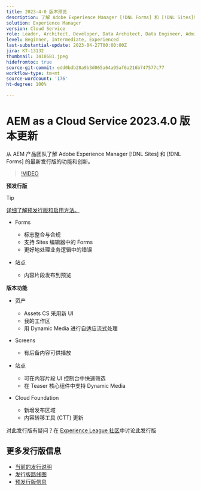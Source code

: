 ```yaml
---
title: 2023-4-0 版本预览
description: 了解 Adobe Experience Manager [!DNL Forms] 和 [!DNL Sites]的 2023-2-0 发行版的最新功能和创新。
solution: Experience Manager
version: Cloud Service
role: Leader, Architect, Developer, Data Architect, Data Engineer, Admin, User
level: Beginner, Intermediate, Experienced
last-substantial-update: 2023-04-27T00:00:00Z
jira: KT-13132
thumbnail: 3418681.jpeg
hidefromtoc: true
source-git-commit: edd0bdb28a9b3d065a64a95af6a216b747577c77
workflow-type: tm+mt
source-wordcount: '176'
ht-degree: 100%

---
```


# AEM as a Cloud Service 2023.4.0 版本更新

从 AEM 产品团队了解 Adobe Experience Manager [!DNL Sites] 和 [!DNL Forms] 的最新发行版的功能和创新。

>[!VIDEO](https://video.tv.adobe.com/v/3418681/?learn=on)

**预发行版**

>[!TIP]
>
>[详细了解预发行版和启用方法。](https://experienceleague.adobe.com/docs/experience-manager-cloud-service/content/release-notes/prerelease.html)

* Forms
   * 标志整合与合规
   * 支持 Sites 编辑器中的 Forms
   * 更好地处理业务逻辑中的错误

* 站点
   * 内容片段发布到预览

**版本功能**

* 资产
   * Assets CS 采用新 UI
   * 我的工作区
   * 用 Dynamic Media 进行自适应流式处理

* Screens
   * 有后备内容可供播放

* 站点
   * 可在内容片段 UI 控制台中快速筛选
   * 在 Teaser 核心组件中支持 Dynamic Media

* Cloud Foundation
   * 新增发布区域
   * 内容转移工具 (CTT) 更新

对此发行版有疑问？在 [Experience League 社区](https://adobe.ly/3KCfab0)中讨论此发行版

## 更多发行版信息

* [当前的发行说明](https://experienceleague.adobe.com/docs/experience-manager-cloud-service/content/release-notes/home.html)
* [发行版路线图](https://experienceleague.adobe.com/docs/experience-manager-release-information/aem-release-updates/update-releases-roadmap.html?lang=zh-Hans)
* [预发行版信息](https://experienceleague.adobe.com/docs/experience-manager-cloud-service/content/release-notes/prerelease.html)
